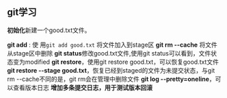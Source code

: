 ## git学习

**初始化**新建一个good.txt文件。

**git add** : 使 用`git add good.txt` 将文件加入到stage区
**git rm --cache** 将文件 从stage区中删除
**git status**修改good.txt文件,使用git status可以看到，文件状态变为modified
**git restore**，使用git restore good.txt，可以恢复good.txt文件
**git restore --stage good.txt**，恢复已经到staged的文件为未提交状态，与git rm --cache不同的是，git rm会在管理中删除文件
**git log --pretty=oneline**，可以查看版本日志
**增加多条提交日志，用于测试版本回滚**



